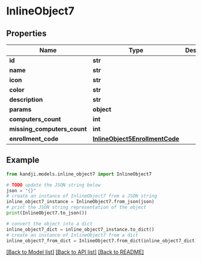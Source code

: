# InlineObject7


## Properties

Name | Type | Description | Notes
------------ | ------------- | ------------- | -------------
**id** | **str** |  | [optional] 
**name** | **str** |  | [optional] 
**icon** | **str** |  | [optional] 
**color** | **str** |  | [optional] 
**description** | **str** |  | [optional] 
**params** | **object** |  | [optional] 
**computers_count** | **int** |  | [optional] 
**missing_computers_count** | **int** |  | [optional] 
**enrollment_code** | [**InlineObject5EnrollmentCode**](InlineObject5EnrollmentCode.md) |  | [optional] 

## Example

```python
from kandji.models.inline_object7 import InlineObject7

# TODO update the JSON string below
json = "{}"
# create an instance of InlineObject7 from a JSON string
inline_object7_instance = InlineObject7.from_json(json)
# print the JSON string representation of the object
print(InlineObject7.to_json())

# convert the object into a dict
inline_object7_dict = inline_object7_instance.to_dict()
# create an instance of InlineObject7 from a dict
inline_object7_from_dict = InlineObject7.from_dict(inline_object7_dict)
```
[[Back to Model list]](../README.md#documentation-for-models) [[Back to API list]](../README.md#documentation-for-api-endpoints) [[Back to README]](../README.md)


